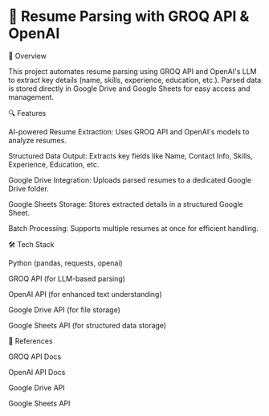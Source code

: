 # 📝 Resume Parsing with GROQ API & OpenAI

📌 Overview

This project automates resume parsing using GROQ API and OpenAI's LLM to extract key details (name, skills, experience, education, etc.). Parsed data is stored directly in Google Drive and Google Sheets for easy access and management.


🔍 Features

AI-powered Resume Extraction: Uses GROQ API and OpenAI's models to analyze resumes.

Structured Data Output: Extracts key fields like Name, Contact Info, Skills, Experience, Education, etc.

Google Drive Integration: Uploads parsed resumes to a dedicated Google Drive folder.

Google Sheets Storage: Stores extracted details in a structured Google Sheet.

Batch Processing: Supports multiple resumes at once for efficient handling.


🛠️ Tech Stack

Python (pandas, requests, openai)

GROQ API (for LLM-based parsing)

OpenAI API (for enhanced text understanding)

Google Drive API (for file storage)

Google Sheets API (for structured data storage)


🔗 References

GROQ API Docs

OpenAI API Docs

Google Drive API

Google Sheets API

